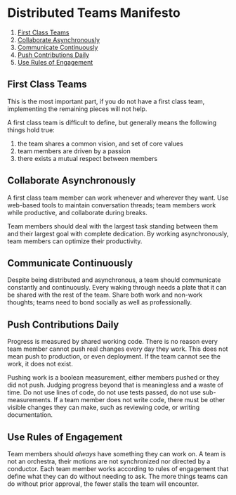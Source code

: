 # Distributed Teams Manifesto

1. [First Class Teams](#first-class-teams)
2. [Collaborate Asynchronously](#collaborate-asynchronously)
3. [Communicate Continuously](#communicate-continuously)
4. [Push Contributions Daily](#Push-contributions-daily)
5. [Use Rules of Engagement](#use-rules-of-engagement)

## First Class Teams

This is the most important part, 
if you do not have a first class team, 
implementing the remaining pieces will not help.

A first class team is difficult to define,
but generally means the following things hold true:

1. the team shares a common vision, and set of core values
2. team members are driven by a passion
3. there exists a mutual respect between members

## Collaborate Asynchronously

A first class team member can work whenever and wherever they want.
Use web-based tools to maintain conversation threads;
team members work while productive, and collaborate during breaks.

Team members should deal with the largest task standing between them and their largest goal with complete dedication. By working asynchronously, team members can optimize their productivity.

## Communicate Continuously

Despite being distributed and asynchronous,
a team should communicate constantly and continuously.
Every waking through needs a plate that it can be shared with the rest of the team.
Share both work and non-work thoughts;
teams need to bond socially as well as professionally.

## Push Contributions Daily

Progress is measured by shared working code.
There is no reason every team member cannot push real changes every day they work.
This does not mean push to production, or even deployment.
If the team cannot see the work, it does not exist.

Pushing work is a boolean measurement, either members pushed or they did not push.
Judging progress beyond that is meaningless and a waste of time.
Do not use lines of code, do not use tests passed, do not use sub-measurements.
If a team member does not write code, there must be other visible changes they can make,
such as reviewing code, or writing documentation.

## Use Rules of Engagement

Team members should _always_ have something they can work on.
A team is not an orchestra, their motions are not synchronized nor directed by a conductor.
Each team member works according to rules of engagement that define what they can do without needing to ask.
The more things teams can do without prior approval, the fewer stalls the team will encounter.

